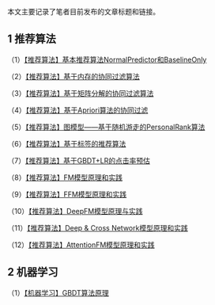 本文主要记录了笔者目前发布的文章标题和链接。
## 1 推荐算法
（1）[【推荐算法】基本推荐算法NormalPredictor和BaselineOnly](https://mp.weixin.qq.com/s?__biz=MzIzOTY1NDEwMg==&mid=2247483693&idx=1&sn=daa42d973cb9ba37731629662336ffee&chksm=e9278494de500d82980b8764623cb33bc3a3817bc4f5c02a53af396776eb529f1b0aff50eeff&token=1195106363&lang=zh_CN#rd)

（2）[【推荐算法】基于内存的协同过滤算法](https://mp.weixin.qq.com/s?__biz=MzIzOTY1NDEwMg==&mid=2247483693&idx=2&sn=fbeea111d1dc4c3f57d4e87c46918f08&chksm=e9278494de500d82beefa47d1aa3eb2ab5d15fe5563b0ad4053c1507ebf0935149522e3982a9&token=1195106363&lang=zh_CN#rd)

（3）[【推荐算法】基于矩阵分解的协同过滤算法](https://mp.weixin.qq.com/s?__biz=MzIzOTY1NDEwMg==&mid=2247483693&idx=3&sn=4f4b394394a96eea34fbbeabc9b5342d&chksm=e9278494de500d82cb41bdecd4099c36ac1d66f4f2896f6143c2913e9c08f3804614956b16df&token=1195106363&lang=zh_CN#rd)

（4）[【推荐算法】基于Apriori算法的协同过滤](https://mp.weixin.qq.com/s?__biz=MzIzOTY1NDEwMg==&mid=2247483693&idx=4&sn=ce7a500e832d3a89cdc75322b9adb4b4&chksm=e9278494de500d8292445b5950aaf3c9e6c5eb61ee46f237a9cd00791d75822a28cc22ecb2f3&token=1195106363&lang=zh_CN#rd)

（5）[【推荐算法】图模型——基于随机游走的PersonalRank算法](https://mp.weixin.qq.com/s?__biz=MzIzOTY1NDEwMg==&mid=2247483699&idx=1&sn=013f978e1217aec78665aad7dad8ad21&chksm=e927848ade500d9c16b7b67ed756815251a05f78be8d9709b1e9002e35f8275c95222e28ae91&token=1195106363&lang=zh_CN#rd)

（6）[【推荐算法】基于标签的推荐算法](https://mp.weixin.qq.com/s?__biz=MzIzOTY1NDEwMg==&mid=2247483705&idx=1&sn=24a5d8d1517d70b0616d10d574906880&chksm=e9278480de500d9662754757925e03a2dadcd7e0dcc685cb424d25418d07b105c61ddf0e6c60&token=1195106363&lang=zh_CN#rd)

（7）[【推荐算法】基于GBDT+LR的点击率预估](https://mp.weixin.qq.com/s?__biz=MzIzOTY1NDEwMg==&mid=2247483745&idx=3&sn=4c3232b1c1a1c7253b9f3ba63a90050e&chksm=e92784d8de500dcef7aa4022be482085eb0abad625d748ec1f1ddf062080354ab063bd978e4b&token=1195106363&lang=zh_CN#rd)

（8）[【推荐算法】FM模型原理和实践](https://mp.weixin.qq.com/s?__biz=MzIzOTY1NDEwMg==&mid=2247483757&idx=3&sn=1276c79b1a43fd828d654f9cc0bfa3ce&chksm=e92784d4de500dc2abcb9aab2d85401d9e57561553332972f7dbd94d93672ea19274c56f5bff&token=1195106363&lang=zh_CN#rd)

（9）[【推荐算法】FFM模型原理和实践](https://mp.weixin.qq.com/s?__biz=MzIzOTY1NDEwMg==&mid=2247483757&idx=2&sn=cc79df49d5aefe1cb0982fb21ddadff1&chksm=e92784d4de500dc23995c92da4989c1c58471d64ec0021f0f7726e0c3b22427af7884effa278&token=1195106363&lang=zh_CN#rd)

（10）[【推荐算法】DeepFM模型原理与实践](https://mp.weixin.qq.com/s?__biz=MzIzOTY1NDEwMg==&mid=2247483757&idx=1&sn=042ecda31531df921a1c51c50750e63f&chksm=e92784d4de500dc2d158711dfefa5054bb3541703b1592dda553243d98c7444c86d7083fa0d3&token=1195106363&lang=zh_CN#rd)

（11）[【推荐算法】Deep & Cross Network模型原理和实践](https://mp.weixin.qq.com/s?__biz=MzIzOTY1NDEwMg==&mid=2247483776&idx=1&sn=016c53c8a4700ef64a68babd4b718b84&chksm=e9278439de500d2f6366fc7e5ac87d3f14d5b9dabfa2029a6c77c412f40b040cd8b8603eef6a&token=349656398&lang=zh_CN#rd)

（12）[【推荐算法】AttentionFM模型原理和实践](https://mp.weixin.qq.com/s?__biz=MzIzOTY1NDEwMg==&mid=2247483796&idx=1&sn=a59d35b7b81ba8f648f899259639036f&chksm=e927842dde500d3b00983966986c45ddbdfe001a180d95d0bc7967a750b5d01d3f8e2e50abea&token=961341256&lang=zh_CN#rd)


## 2 机器学习
（1）[【机器学习】GBDT算法原理](https://mp.weixin.qq.com/s?__biz=MzIzOTY1NDEwMg==&mid=2247483745&idx=4&sn=0b944f539be5bbf4017be1c2d6cc358f&chksm=e92784d8de500dce04d211b2c1e863ce75cad54f35922ccb5ee909efc8f6b121184d6252a841&token=1195106363&lang=zh_CN#rd)